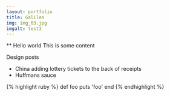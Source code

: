 ```yaml
---
layout: portfolio
title: Galileo
img: img_03.jpg
imgalt: test3
---
```


** Hello world
This is some content

Design posts
 - China adding lottery tickets to the back of receipts
 - Huffmans sauce

 {% highlight ruby %}
 def foo
   puts 'foo'
 end
 {% endhighlight %}
